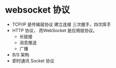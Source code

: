 # websocket 协议

- TCP/IP 是传输层协议
  建立连接 三次握手，四次挥手
- HTTP 协议， 而WebSocket 是应用层协议。
  - 长链接
  - 消息推送
  - 广播
- B/S 架构
- 即时通讯 Socket 协议